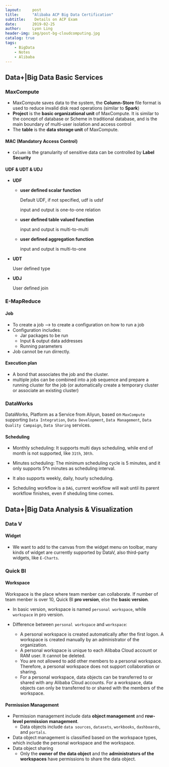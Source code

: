 ```yaml
---
layout:     post
title:      "Alibaba ACP Big Data Certification"
subtitle:    Details on ACP Exam
date:       2019-02-25
author:     Lyon Ling
header-img: img/post-bg-cloudcomputing.jpg
catalog: true
tags:
    - BigData
    - Notes
    - Alibaba
---
```


## Data+|Big Data Basic Services

### MaxCompute

- MaxCompute saves data to the system, the **Column-Store** file format is used to reduce invalid disk read operations (similar to **Spark**)
- **Project** is the **basic organizational unit** of MaxCompute. It is similar to the concept of database or Scheme in traditional database, and is the main boundary of multi-user isolation and access control
- The **table** is the **data storage unit** of MaxCompute.

#### MAC (Mandatory Access Control)

* `Column` is the granularity of sensitive data can be controlled by **Label Security** 

#### UDF & UDT & UDJ

* **UDF**

  * **user defined scalar function**

    Default UDF, if not specified, udf is udsf

    input and output is one-to-one relation

  * **user defined table valued function**

    input and output is multi-to-multi

  * **user defined aggregation function**

    input and output is multi-to-one

* **UDT**

  User defined type

* **UDJ**

  User defined join

### E-MapReduce

#### Job

* To create a job --> to create a configuration on how to run a job
* Configuration includes:
  * Jar packages to be run
  * Input & output data addresses
  * Running parameters
* Job cannot be run dirrectly.

#### Execution plan 

* A bond that associates the job and the cluster.
* multiple jobs can be combined into a job sequence and prepare a running cluster for the job (or automatically create a temporary cluster or associate an existing cluster) 

### DataWorks

DataWorks, Platform as a Service from Aliyun, based on `MaxCompute` supporting `Data Integration`, `Data Development`, `Data Management`, `Data Quality Campaign`, `Data Sharing` services.

#### Scheduling

* Monthly scheduling: It supports multi days scheduling, while end of month is not supported, like `31th`, `30th`.

* Minutes scheduling: The minimum scheduling cycle is 5 minutes, and it only supports 5*n minutes as scheduling interval.
* It also supports weekly, daily, hourly scheduling.
* Scheduling workflow is a `DAG`, current workflow will wait until its parent workflow finishes, even if  sheduling time comes.

## Data+|Big Data Analysis & Visualization

### Data V

#### Widget

* We want to add to the canvas from the widget menu on toolbar, many kinds of widget are currently supported by DataV, also third-party widgets, like `E-Charts`.

### Quick BI

#### Workspace

Workspace is the place where team menber can collaborate. If number of team menber is over 10, Quick BI **pro version**, else the **basic version**.

* In basic version, workspace is named `personal workspace`, while `workspace` in pro version.

* Difference between `personal workspace` and `workspace`:

  * A personal workspace is created automatically after the first logon. A workspace is created manually by an administrator of the organization.

  - A personal workspace is unique to each Alibaba Cloud account or RAM user. It cannot be deleted.
  - You are not allowed to add other members to a personal workspace. Therefore, a personal workspace does not support collaboration or sharing.
  - For a personal workspace, data objects can be transferred to or shared with any Alibaba Cloud accounts. For a workspace, data objects can only be transferred to or shared with the members of the workspace.

#### Permission Management

* Permission management include data **object management** and **row-level permission management**.
  * Data objects include `data sources`, `datasets`, `workbooks`, `dashboards`, and `portals`.
* Data object management is classified based on the workspace types, which include the personal workspace and the workspace.
* Data object sharing
  * Only the **owner of the data object** and the **administrators of the workspaces** have permissions to share the data object.
